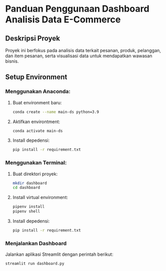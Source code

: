 # Panduan Penggunaan Dashboard Analisis Data E-Commerce

## Deskripsi Proyek
Proyek ini berfokus pada analisis data terkait pesanan, produk, pelanggan, dan item pesanan, serta visualisasi data untuk mendapatkan wawasan bisnis.

## Setup Environment

### Menggunakan Anaconda:
1. Buat environment baru:
   ```bash
   conda create --name main-ds python=3.9
   ```
2. Aktifkan environtment:
   ```bash
   conda activate main-ds
   ```
3. Install depedensi:
   ```bash
   pip install -r requirement.txt
   ```

### Menggunakan Terminal:
1. Buat direktori proyek:
   ```bash
   mkdir dashboard
   cd dashboard
   ```
2. Install virtual environment:
   ```bash
   pipenv install
   pipenv shell
   ```
3. Install depedensi:
   ```bash
   pip install -r requirement.txt
   ```

### Menjalankan Dashboard
Jalankan aplikasi Streamlit dengan perintah berikut:
   ```bash
   streamlit run dashboard.py
   ```
      

